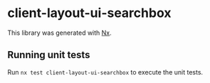 # client-layout-ui-searchbox

This library was generated with [Nx](https://nx.dev).

## Running unit tests

Run `nx test client-layout-ui-searchbox` to execute the unit tests.
